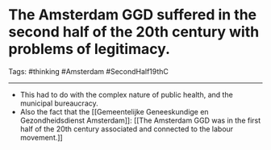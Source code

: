 # The Amsterdam GGD suffered in the second half of the 20th century with problems of legitimacy.
Tags: #thinking #Amsterdam #SecondHalf19thC 

---

- This had to do with the complex nature of public health, and the municipal bureaucracy.
- Also the fact that the [[Gemeentelijke Geneeskundige en Gezondheidsdienst Amsterdam]]: [[The Amsterdam GGD was in the first half of the 20th century associated and connected to the labour movement.]]